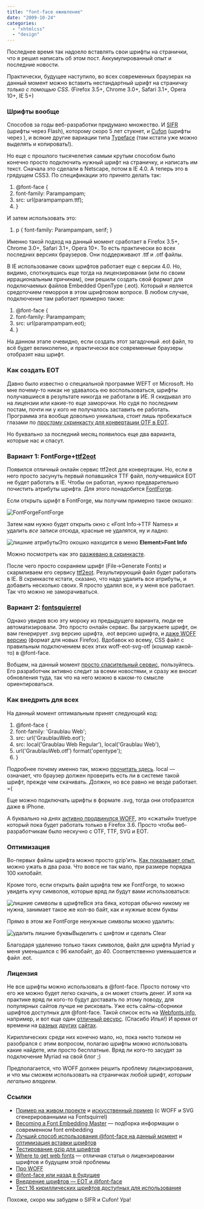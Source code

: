 ```yaml
---
title: "font-face оживление"
date: "2009-10-24"
categories: 
  - "xhtmlcss"
  - "design"
---
```


Последнее время так надоело вставлять свои шрифты на странички, что я решил написать об этом пост. Аккумулированный опыт и последние новости.

Практически, будущее наступило, во всех современных браузерах на данный момент можно вставить нестандартный шрифт на страничку _только с помощью CSS_. (Firefox 3.5+, Chrome 3.0+, Safari 3.1+, Opera 10+, IE 5+)

### Шрифты вообще

Способов за годы веб-разработки придумано множество. И [SIFR](http://wiki.novemberborn.net/sifr3) (шрифты через Flash), которому скоро 5 лет стукнет, и [Cufon](http://wiki.github.com/sorccu/cufon/usage) (шрифты через <canvas>), и всякие другие вариации типа [Typeface](http://typeface.neocracy.org/) (там кстати уже можно выделять и копировать!).

Но еще с прошлого тысячелетия самым крутым способом было конечно просто подключить нужный шрифт на страничку, и написать им текст. Сначала это сделали в Netscape, потом в IE 4.0. А теперь это в грядущем CSS3. По спецификации это принято делать так:

1. @font-face {
2. font-family: Parampampam;
3. src: url(parampampam.ttf);
4. }

И затем использовать это:

1. p { font-family: Parampampam, serif; }

Именно такой подход на данный момент сработает в Firefox 3.5+, Chrome 3.0+, Safari 3.1+, Opera 10+. То есть практически во всех последних версиях браузеров. Они поддерживают .ttf и .otf файлы.

В IE использование своих шрифтов работает еще с версии 4.0. Но, видимо, споткнувшись еще тогда на лицензировании (или по своим иррациональным причинам), они решили создать свой формат для подключаемых файлов Embedded OpenType (.eot). Который и является средоточием геморроя в этом шрифтовом вопросе. В любом случае, подключение там работает примерно также:

1. @font-face {
2. font-family: Parampampam;
3. src: url(parampampam.eot);
4. }

На данном этапе очевидно, если создать этот загадочный .eot файл, то всё будет великолепно, и практически все современные браузеры отобразят наш шрифт.

### Как создать EOT

Давно было известно о специальной программе WEFT от Microsoft. Но мне почему-то никак не удавалось ею воспользоваться, шрифты получавшиеся в результате никогда не работали в ИЕ. Я скидывал это на лицензии или какие-то еще заморочки. Но судя по последним постам, почти ни у кого не получалось заставить ее работать. Программа эта вообще довольно уникальна, стоит лишь пробежаться глазами по [_простому_ скринкасту для конвертации OTF в EOT](http://www.100megspop2.com/tutorials/embeddingfonts/embeddingfonts.htm).

Но буквально за последний месяц появилось еще два варианта, которые нас и спасут.

### Вариант 1: FontForge+[ttf2eot](http://ttf2eot.sebastiankippe.com/)

Появился отличный онлайн сервис ttf2eot для конвертации. Но, если в него просто засунуть первый попавшийся TTF файл, получившийся EOT не будет работать в IE. Чтобы он работал, нужно предварительно почистить атрибуты шрифта. Для этого понадобится [FontForge](http://sourceforge.net/projects/fontforge/files/fontforge-executables/).

Если открыть шрифт в FontForge, мы получим примерно такое окошко:

![FontForge](/pic/fontface/garbage1.png)FontForge

Затем нам нужно будет открыть окно с «Font Info→TTF Names» и удалить _все_ записи отсюда, красные не удалятся, ну и ладно:

![лишние атрибуты](/pic/fontface/cleanup.png)Это окошко находится в меню **Element>Font Info**

Можно посмотреть как это [разжевано в скринкасте](http://snook.ca/archives/html_and_css/screencast-converting-ttf2eot).

После чего просто сохраняем шрифт (File→Generate Fonts) и скармливаем его сервису [ttf2eot](http://ttf2eot.sebastiankippe.com/). Результирующий файл будет работать в IE. В скринкасте кстати, сказано, что надо удалить все атрибуты, и добавить несколько своих. Я просто удалял все, и у меня все работает. Так что можно не заморачиваться.

### Вариант 2: [fontsquierrel](http://www.fontsquirrel.com/fontface/generator)

Однако увидев всю эту мороку из предыдущего варианта, люди ее автоматизировали. Это просто онлайн сервис. Вы загружаете шрифт, он вам генерирует .svg версию шрифта, .eot версию шрифта, и [даже WOFF версию](http://hacks.mozilla.org/2009/10/woff/) (формат для новых Firefox). Вдобавок ко всему, CSS файл с правильным подключением всех этих woff-eot-svg-otf (кошмар какой-то) в @font-face.

Вобщем, на данный момент [просто спасительный сервис](http://www.fontsquirrel.com/fontface/generator), пользуйтесь. Его разработчик активно следит за всеми новостями, и сразу же вносит обновления туда, так что на него можно в каком-то смысле ориентироваться.

### Как внедрить для всех

На данный момент оптимальным принят следующий код:

1. @font-face {
2. font-family: 'Graublau Web';
3. src: url('GraublauWeb.eot');
4. src: local('Graublau Web Regular'), local('Graublau Web'),
5. url('GraublauWeb.otf') format('opentype');
6. }

Подробнее почему именно так, можно [прочитать здесь](http://paulirish.com/2009/bulletproof-font-face-implementation-syntax/). local — означает, что браузер должен проверить есть ли в системе такой шрифт, прежде чем скачивать. _Должен_, но все равно не везде работает. =(

Еще можно подключать шрифты в формате .svg, тогда они отобразятся даже в iPhone.

А буквально на днях [активно продвинулся WOFF](http://hacks.mozilla.org/2009/10/woff/), это «сжатый» truetype который пока будет работать только в Firefox 3.6. Просто чтобы веб-разработчикам было нескучно с OTF, TTF, SVG и EOT.

### Оптимизация

Во-первых файлы шрифта можно просто gzip'ить. [Как показывает опыт](http://www.phpied.com/gzip-your-font-face-files/), можно ужать в два раза. Что вовсе не так мало, при размере порядка 100 килобайт.

Кроме того, если открыть файл шрифта тем же FontForge, то можно увидеть кучу символов, которые вряд ли будут вами использоваться:

![лишние символы в шрифте](/pic/fontface/garbage1.png)Вся эта бяка, которая обычно никому не нужна, занимает такое же кол-во байт, как и нужные всем буквы

Прямо в этом же FontForge ненужные символы можно удалить:

![удалить лишние буквы](/pic/fontface/cleangarbage1.png)Выделить с шифтом и сделать Clear

Благодаря удалению только таких символов, файл для шрифта Myriad у меня уменьшился с 96 килобайт, до 40. Соответственно уменьшается и файл .eot.

### Лицензия

Не все шрифты можно использовать в @font-face. Просто потому что его же можно будет легко скачать, а он может стоить денег. И хотя на практике вряд ли кого-то будут доставать по этому поводу, для популярных сайтов лучше не рисковать. Уже есть сайты-сборники шрифтов доступных для @font-face. Такой список есть на [Webfonts.info](http://webfonts.info/wiki/index.php?title=Fonts_available_for_%40font-face_embedding), например, и вот еще один [отличный ресурс](http://www.theleagueofmoveabletype.com/). (Спасибо Илья!) И время от времени на [разных](http://blog.dotmariusz.net/2009/08/09/free-font-face-fonts-you-might-want-to-use/) [других](http://www.devlounge.net/design/five-fonts-for-font-face) [сайтах](http://www.fontsquirrel.com/).

Кириллических среди них конечно мало, но, пока никто толком не разобрался с этим вопросом, полагаю шрифты можно использовать какие найдете, или просто бесплатные. Вряд ли кого-то засудят за подключение Myriad на свой блог ;)

Предполагается, что WOFF должен решить проблему лицензирования, и что мы сможем использовать на страничках любой шрифт, _которым легально владеем_.

### Ссылки

- [Пример на живом проекте](http://lb.com.ua/article/culture/2009/10/19/11329_oleg_kohan_dazhe_dadut.html) и [искусственный пример](http://cssing.org.ua/examples/fontface/) (с WOFF и SVG сгенерированными на Fontsquirrel)
- [Becoming a Font Embedding Master](http://snook.ca/archives/html_and_css/becoming-a-font-embedding-master) — подборка информации о современном font embedding
- [Лучший способ использования @font-face на данный момент](http://paulirish.com/2009/bulletproof-font-face-implementation-syntax/) и [оптимизация вставки шрифтов](http://paulirish.com/2009/fighting-the-font-face-fout/)
- [Тестирование gzip для шрифтов](http://www.phpied.com/gzip-your-font-face-files/)
- [Where to get web fonts](#) — отличная статья о лицензировании шрифтов и будущем этой проблемы
- [Про WOFF](http://hacks.mozilla.org/2009/10/woff/)
- [@font-face или назад в будущее](http://lovtsevich.com/2009/10/26/font-face-ili-nazad-v-budushhee/)
- [Внедрение шрифтов — EOT и @font-face](http://www.umade.ru/log/2009/07/font-embed-eot-font-face/)
- [Тест 16 кириллических шрифтов доступных для использования](http://lyncis.info/uk/post/274)

Похоже, скоро мы забудем о SIFR и Cufon! Ура!

